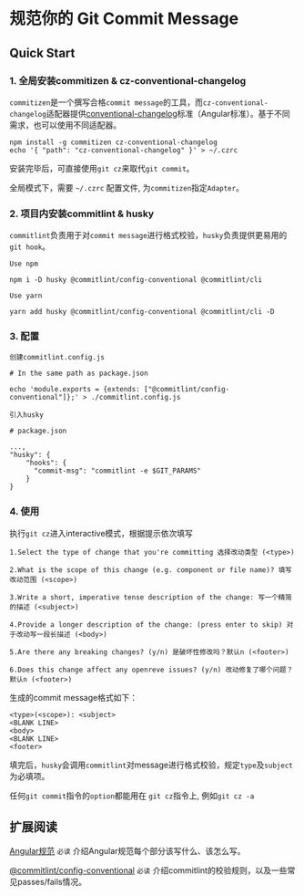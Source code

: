 
# 规范你的 Git Commit Message

## Quick Start

### 1. 全局安装commitizen & cz-conventional-changelog
`commitizen`是一个撰写合格`commit message`的工具，而`cz-conventional-changelog`适配器提供[conventional-changelog](https://github.com/conventional-changelog/conventional-changelog)标准（Angular标准）。基于不同需求，也可以使用不同适配器。
```
npm install -g commitizen cz-conventional-changelog
echo '{ "path": "cz-conventional-changelog" }' > ~/.czrc
```
安装完毕后，可直接使用`git cz`来取代`git commit`。

全局模式下，需要 `~/.czrc` 配置文件, 为`commitizen`指定`Adapter`。

### 2. 项目内安装commitlint & husky
`commitlint`负责用于对`commit message`进行格式校验，`husky`负责提供更易用的`git hook`。

`Use npm`
```
npm i -D husky @commitlint/config-conventional @commitlint/cli
```

`Use yarn`
```
yarn add husky @commitlint/config-conventional @commitlint/cli -D
```
### 3. 配置
`创建commitlint.config.js`
```
# In the same path as package.json

echo 'module.exports = {extends: ["@commitlint/config-conventional"]};' > ./commitlint.config.js
```
`引入husky`
```
# package.json

...,
"husky": {
    "hooks": {
      "commit-msg": "commitlint -e $GIT_PARAMS"
    }
}
```
### 4. 使用

执行`git cz`进入interactive模式，根据提示依次填写
```
1.Select the type of change that you're committing 选择改动类型 (<type>)

2.What is the scope of this change (e.g. component or file name)? 填写改动范围 (<scope>)

3.Write a short, imperative tense description of the change: 写一个精简的描述 (<subject>)

4.Provide a longer description of the change: (press enter to skip) 对于改动写一段长描述 (<body>)

5.Are there any breaking changes? (y/n) 是破坏性修改吗？默认n (<footer>)

6.Does this change affect any openreve issues? (y/n) 改动修复了哪个问题？默认n (<footer>)
```

生成的commit message格式如下：
```
<type>(<scope>): <subject>
<BLANK LINE>
<body>
<BLANK LINE>
<footer>
```

填完后，`husky`会调用`commitlint`对message进行格式校验，规定`type`及`subject`为必填项。

任何`git commit`指令的`option`都能用在 `git cz`指令上, 例如`git cz -a`

## 扩展阅读

[Angular规范](https://github.com/angular/angular/blob/22b96b9/CONTRIBUTING.md#-commit-message-guidelines) `必读` 介绍Angular规范每个部分该写什么、该怎么写。

[@commitlint/config-conventional](https://github.com/conventional-changelog/commitlint/tree/master/%40commitlint/config-conventional#type-enum) `必读` 介绍commitlint的校验规则，以及一些常见passes/fails情况。
